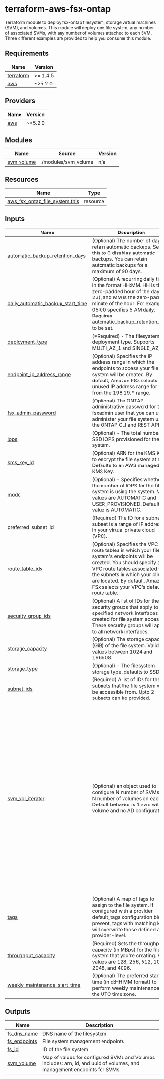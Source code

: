# terraform-aws-fsx-ontap
Terraform module to deploy fsx-ontap filesystem, storage virtual machines (SVM), and volumes. This module will deploy one file system, any number of associated SVMs, with any number of volumes attached to each SVM. Three different examples are provided to help you consume this module.
## Requirements

| Name | Version |
|------|---------|
| <a name="requirement_terraform"></a> [terraform](#requirement\_terraform) | >= 1.4.5 |
| <a name="requirement_aws"></a> [aws](#requirement\_aws) | ~>5.2.0 |

## Providers

| Name | Version |
|------|---------|
| <a name="provider_aws"></a> [aws](#provider\_aws) | ~>5.2.0 |

## Modules

| Name | Source | Version |
|------|--------|---------|
| <a name="module_svm_volume"></a> [svm\_volume](#module\_svm\_volume) | ./modules/svm_volume | n/a |

## Resources

| Name | Type |
|------|------|
| [aws_fsx_ontap_file_system.this](https://registry.terraform.io/providers/hashicorp/aws/latest/docs/resources/fsx_ontap_file_system) | resource |

## Inputs

| Name | Description | Type | Default | Required |
|------|-------------|------|---------|:--------:|
| <a name="input_automatic_backup_retention_days"></a> [automatic\_backup\_retention\_days](#input\_automatic\_backup\_retention\_days) | (Optional) The number of days to retain automatic backups. Setting this to 0 disables automatic backups. You can retain automatic backups for a maximum of 90 days. | `number` | `null` | no |
| <a name="input_daily_automatic_backup_start_time"></a> [daily\_automatic\_backup\_start\_time](#input\_daily\_automatic\_backup\_start\_time) | (Optional) A recurring daily time, in the format HH:MM. HH is the zero-padded hour of the day (0-23), and MM is the zero-padded minute of the hour. For example, 05:00 specifies 5 AM daily. Requires automatic\_backup\_retention\_days to be set. | `string` | `null` | no |
| <a name="input_deployment_type"></a> [deployment\_type](#input\_deployment\_type) | (*Required) - The filesystem deployment type. Supports MULTI\_AZ\_1 and SINGLE\_AZ\_1. | `string` | n/a | yes |
| <a name="input_endpoint_ip_address_range"></a> [endpoint\_ip\_address\_range](#input\_endpoint\_ip\_address\_range) | (Optional) Specifies the IP address range in which the endpoints to access your file system will be created. By default, Amazon FSx selects an unused IP address range for you from the 198.19.* range. | `string` | `null` | no |
| <a name="input_fsx_admin_password"></a> [fsx\_admin\_password](#input\_fsx\_admin\_password) | (Optional) The ONTAP administrative password for the fsxadmin user that you can use to administer your file system using the ONTAP CLI and REST API. | `string` | `null` | no |
| <a name="input_iops"></a> [iops](#input\_iops) | (Optional) - The total number of SSD IOPS provisioned for the file system. | `number` | `null` | no |
| <a name="input_kms_key_id"></a> [kms\_key\_id](#input\_kms\_key\_id) | (Optional) ARN for the KMS Key to encrypt the file system at rest, Defaults to an AWS managed KMS Key. | `string` | `null` | no |
| <a name="input_mode"></a> [mode](#input\_mode) | (Optional) - Specifies whether the number of IOPS for the file system is using the system. Valid values are AUTOMATIC and USER\_PROVISIONED. Default value is AUTOMATIC. | `string` | `null` | no |
| <a name="input_preferred_subnet_id"></a> [preferred\_subnet\_id](#input\_preferred\_subnet\_id) | (Required) The ID for a subnet. A subnet is a range of IP addresses in your virtual private cloud (VPC). | `string` | n/a | yes |
| <a name="input_route_table_ids"></a> [route\_table\_ids](#input\_route\_table\_ids) | (Optional) Specifies the VPC route tables in which your file system's endpoints will be created. You should specify all VPC route tables associated with the subnets in which your clients are located. By default, Amazon FSx selects your VPC's default route table. | `list(string)` | `null` | no |
| <a name="input_security_group_ids"></a> [security\_group\_ids](#input\_security\_group\_ids) | (Optional) A list of IDs for the security groups that apply to the specified network interfaces created for file system access. These security groups will apply to all network interfaces. | `list(string)` | `null` | no |
| <a name="input_storage_capacity"></a> [storage\_capacity](#input\_storage\_capacity) | (Optional) The storage capacity (GiB) of the file system. Valid values between 1024 and 196608. | `number` | `null` | no |
| <a name="input_storage_type"></a> [storage\_type](#input\_storage\_type) | (Optional) - The filesystem storage type. defaults to SSD. | `string` | `null` | no |
| <a name="input_subnet_ids"></a> [subnet\_ids](#input\_subnet\_ids) | (Required) A list of IDs for the subnets that the file system will be accessible from. Upto 2 subnets can be provided. | `list(string)` | n/a | yes |
| <a name="input_svm_vol_iterator"></a> [svm\_vol\_iterator](#input\_svm\_vol\_iterator) | (Optional) an object used to configure N number of SVMs with N number of volumes on each. Default behavior is 1 svm with 1 volume and no AD configuration | <pre>map(object({<br>    svm_name                               = string,<br>    root_volume_security_style             = string,<br>    tags                                   = map(string),<br>    netbios_name                           = string,<br>    dns_ips                                = list(string),<br>    domain_name                            = string,<br>    password                               = string,<br>    username                               = string,<br>    file_system_administrators_group       = string,<br>    organizational_unit_distinguished_name = string,<br>    enable_active_directory_configuration  = bool,<br>    vol_map = map(object({<br>      name                       = string,<br>      junction_path              = string,<br>      ontap_volume_type          = string,<br>      security_style             = string,<br>      size_in_megabytes          = number,<br>      skip_final_backup          = bool,<br>      storage_efficiency_enabled = bool,<br>      tiering_policy_name        = string,<br>      cooling_period             = number,<br>      enable_tiering_policy      = bool<br>    }))<br>  }))</pre> | <pre>{<br>  "svm1": {<br>    "dns_ips": null,<br>    "domain_name": null,<br>    "enable_active_directory_configuration": null,<br>    "file_system_administrators_group": null,<br>    "netbios_name": null,<br>    "organizational_unit_distinguished_name": null,<br>    "password": null,<br>    "root_volume_security_style": null,<br>    "svm_name": "svm1",<br>    "tags": null,<br>    "username": null,<br>    "vol_map": {<br>      "vol1": {<br>        "cooling_period": null,<br>        "enable_tiering_policy": false,<br>        "junction_path": null,<br>        "name": "vol1",<br>        "ontap_volume_type": null,<br>        "security_style": null,<br>        "size_in_megabytes": 100,<br>        "skip_final_backup": null,<br>        "storage_efficiency_enabled": null,<br>        "tiering_policy_name": null<br>      }<br>    }<br>  }<br>}</pre> | no |
| <a name="input_tags"></a> [tags](#input\_tags) | (Optional) A map of tags to assign to the file system. If configured with a provider default\_tags configuration block present, tags with matching keys will overwrite those defined at the provider-level. | `map(string)` | `null` | no |
| <a name="input_throughput_capacity"></a> [throughput\_capacity](#input\_throughput\_capacity) | (Required) Sets the throughput capacity (in MBps) for the file system that you're creating. Valid values are 128, 256, 512, 1024, 2048, and 4096. | `number` | n/a | yes |
| <a name="input_weekly_maintenance_start_time"></a> [weekly\_maintenance\_start\_time](#input\_weekly\_maintenance\_start\_time) | (Optional) The preferred start time (in d:HH:MM format) to perform weekly maintenance, in the UTC time zone. | `string` | `null` | no |

## Outputs

| Name | Description |
|------|-------------|
| <a name="output_fs_dns_name"></a> [fs\_dns\_name](#output\_fs\_dns\_name) | DNS name of the filesystem |
| <a name="output_fs_endpoints"></a> [fs\_endpoints](#output\_fs\_endpoints) | File system management endpoints |
| <a name="output_fs_id"></a> [fs\_id](#output\_fs\_id) | ID of the file system |
| <a name="output_svm_volume"></a> [svm\_volume](#output\_svm\_volume) | Map of values for configured SVMs and Volumes includes: arn, id, and uuid of volumes, and management endpoints for SVMs |